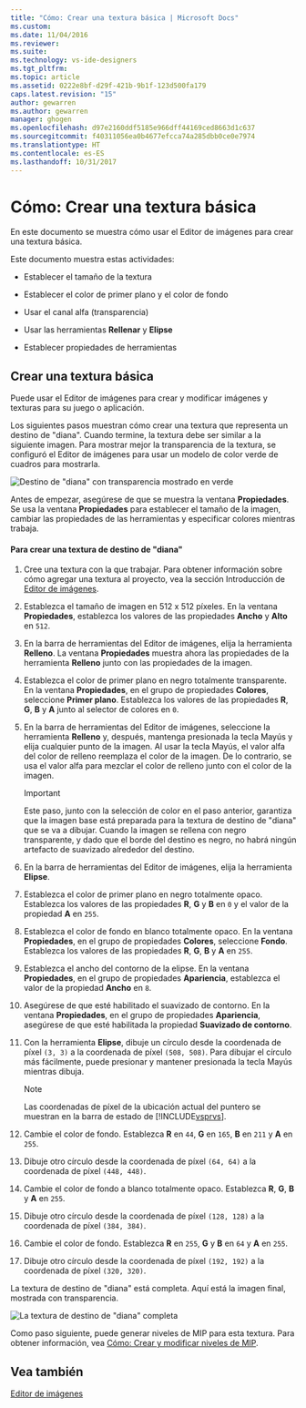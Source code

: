 ```yaml
---
title: "Cómo: Crear una textura básica | Microsoft Docs"
ms.custom: 
ms.date: 11/04/2016
ms.reviewer: 
ms.suite: 
ms.technology: vs-ide-designers
ms.tgt_pltfrm: 
ms.topic: article
ms.assetid: 0222e8bf-d29f-421b-9b1f-123d500fa179
caps.latest.revision: "15"
author: gewarren
ms.author: gewarren
manager: ghogen
ms.openlocfilehash: d97e2160ddf5185e966dff44169ced8663d1c637
ms.sourcegitcommit: f40311056ea0b4677efcca74a285dbb0ce0e7974
ms.translationtype: HT
ms.contentlocale: es-ES
ms.lasthandoff: 10/31/2017
---
```

# <a name="how-to-create-a-basic-texture"></a>Cómo: Crear una textura básica
En este documento se muestra cómo usar el Editor de imágenes para crear una textura básica.  
  
 Este documento muestra estas actividades:  
  
-   Establecer el tamaño de la textura  
  
-   Establecer el color de primer plano y el color de fondo  
  
-   Usar el canal alfa (transparencia)  
  
-   Usar las herramientas **Rellenar** y **Elipse**  
  
-   Establecer propiedades de herramientas  
  
## <a name="creating-a-basic-texture"></a>Crear una textura básica  
 Puede usar el Editor de imágenes para crear y modificar imágenes y texturas para su juego o aplicación.  
  
 Los siguientes pasos muestran cómo crear una textura que representa un destino de "diana". Cuando termine, la textura debe ser similar a la siguiente imagen. Para mostrar mejor la transparencia de la textura, se configuró el Editor de imágenes para usar un modelo de color verde de cuadros para mostrarla.  
  
 ![Destino de "diana" con transparencia mostrado en verde](../designers/media/digit-bullseye-texture-in-editor.png "Digit-Bullseye-Texture-In-Editor")  
  
 Antes de empezar, asegúrese de que se muestra la ventana **Propiedades**. Se usa la ventana **Propiedades** para establecer el tamaño de la imagen, cambiar las propiedades de las herramientas y especificar colores mientras trabaja.  
  
#### <a name="to-create-a-bullseye-target-texture"></a>Para crear una textura de destino de "diana"  
  
1.  Cree una textura con la que trabajar. Para obtener información sobre cómo agregar una textura al proyecto, vea la sección Introducción de [Editor de imágenes](../designers/image-editor.md).  
  
2.  Establezca el tamaño de imagen en 512 x 512 píxeles. En la ventana **Propiedades**, establezca los valores de las propiedades **Ancho** y **Alto** en `512`.  
  
3.  En la barra de herramientas del Editor de imágenes, elija la herramienta **Relleno**. La ventana **Propiedades** muestra ahora las propiedades de la herramienta **Relleno** junto con las propiedades de la imagen.  
  
4.  Establezca el color de primer plano en negro totalmente transparente. En la ventana **Propiedades**, en el grupo de propiedades **Colores**, seleccione **Primer plano**. Establezca los valores de las propiedades **R**, **G**, **B** y **A** junto al selector de colores en `0`.  
  
5.  En la barra de herramientas del Editor de imágenes, seleccione la herramienta **Relleno** y, después, mantenga presionada la tecla Mayús y elija cualquier punto de la imagen. Al usar la tecla Mayús, el valor alfa del color de relleno reemplaza el color de la imagen. De lo contrario, se usa el valor alfa para mezclar el color de relleno junto con el color de la imagen.  
  
    > [!IMPORTANT]
    >  Este paso, junto con la selección de color en el paso anterior, garantiza que la imagen base está preparada para la textura de destino de "diana" que se va a dibujar. Cuando la imagen se rellena con negro transparente, y dado que el borde del destino es negro, no habrá ningún artefacto de suavizado alrededor del destino.  
  
6.  En la barra de herramientas del Editor de imágenes, elija la herramienta **Elipse**.  
  
7.  Establezca el color de primer plano en negro totalmente opaco. Establezca los valores de las propiedades **R**, **G** y **B** en `0` y el valor de la propiedad **A** en `255`.  
  
8.  Establezca el color de fondo en blanco totalmente opaco. En la ventana **Propiedades**, en el grupo de propiedades **Colores**, seleccione **Fondo**. Establezca los valores de las propiedades **R**, **G**, **B** y **A** en `255`.  
  
9. Establezca el ancho del contorno de la elipse. En la ventana **Propiedades**, en el grupo de propiedades **Apariencia**, establezca el valor de la propiedad **Ancho** en `8`.  
  
10. Asegúrese de que esté habilitado el suavizado de contorno. En la ventana **Propiedades**, en el grupo de propiedades **Apariencia**, asegúrese de que esté habilitada la propiedad **Suavizado de contorno**.  
  
11. Con la herramienta **Elipse**, dibuje un círculo desde la coordenada de píxel `(3, 3)` a la coordenada de píxel `(508, 508)`. Para dibujar el círculo más fácilmente, puede presionar y mantener presionada la tecla Mayús mientras dibuja.  
  
    > [!NOTE]
    >  Las coordenadas de píxel de la ubicación actual del puntero se muestran en la barra de estado de [!INCLUDE[vsprvs](../code-quality/includes/vsprvs_md.md)].  
  
12. Cambie el color de fondo. Establezca **R** en `44`, **G** en `165`, **B** en `211` y **A** en `255`.  
  
13. Dibuje otro círculo desde la coordenada de píxel `(64, 64)` a la coordenada de píxel `(448, 448)`.  
  
14. Cambie el color de fondo a blanco totalmente opaco. Establezca **R**, **G**, **B** y **A** en `255`.  
  
15. Dibuje otro círculo desde la coordenada de píxel `(128, 128)` a la coordenada de píxel `(384, 384)`.  
  
16. Cambie el color de fondo. Establezca **R** en `255`, **G** y **B** en `64` y **A** en `255`.  
  
17. Dibuje otro círculo desde la coordenada de píxel `(192, 192)` a la coordenada de píxel `(320, 320)`.  
  
 La textura de destino de "diana" está completa. Aquí está la imagen final, mostrada con transparencia.  
  
 ![La textura de destino de "diana" completa](../designers/media/gfx_image_demo_bullseye.png "gfx_image_demo_bullseye")  
  
 Como paso siguiente, puede generar niveles de MIP para esta textura. Para obtener información, vea [Cómo: Crear y modificar niveles de MIP](../designers/how-to-create-and-modify-mip-levels.md).  
  
## <a name="see-also"></a>Vea también  
 [Editor de imágenes](../designers/image-editor.md)
